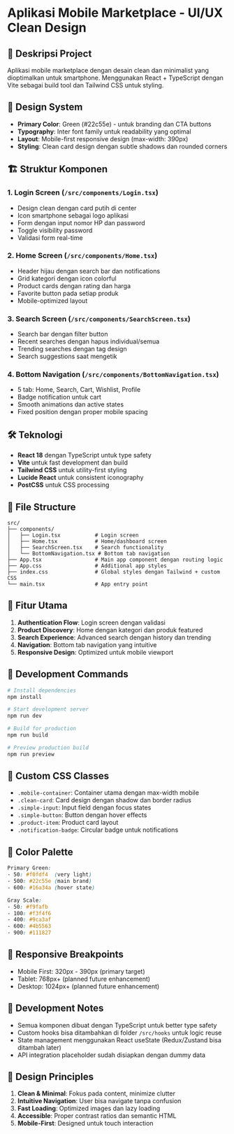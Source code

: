 # Aplikasi Mobile Marketplace - UI/UX Clean Design

## 📱 Deskripsi Project
Aplikasi mobile marketplace dengan desain clean dan minimalist yang dioptimalkan untuk smartphone. Menggunakan React + TypeScript dengan Vite sebagai build tool dan Tailwind CSS untuk styling.

## 🎨 Design System
- **Primary Color**: Green (#22c55e) - untuk branding dan CTA buttons
- **Typography**: Inter font family untuk readability yang optimal
- **Layout**: Mobile-first responsive design (max-width: 390px)
- **Styling**: Clean card design dengan subtle shadows dan rounded corners

## 🏗️ Struktur Komponen

### 1. Login Screen (`/src/components/Login.tsx`)
- Design clean dengan card putih di center
- Icon smartphone sebagai logo aplikasi
- Form dengan input nomor HP dan password
- Toggle visibility password
- Validasi form real-time

### 2. Home Screen (`/src/components/Home.tsx`)
- Header hijau dengan search bar dan notifications
- Grid kategori dengan icon colorful
- Product cards dengan rating dan harga
- Favorite button pada setiap produk
- Mobile-optimized layout

### 3. Search Screen (`/src/components/SearchScreen.tsx`)
- Search bar dengan filter button
- Recent searches dengan hapus individual/semua
- Trending searches dengan tag design
- Search suggestions saat mengetik

### 4. Bottom Navigation (`/src/components/BottomNavigation.tsx`)
- 5 tab: Home, Search, Cart, Wishlist, Profile
- Badge notification untuk cart
- Smooth animations dan active states
- Fixed position dengan proper mobile spacing

## 🛠️ Teknologi
- **React 18** dengan TypeScript untuk type safety
- **Vite** untuk fast development dan build
- **Tailwind CSS** untuk utility-first styling
- **Lucide React** untuk consistent iconography
- **PostCSS** untuk CSS processing

## 📁 File Structure
```
src/
├── components/
│   ├── Login.tsx           # Login screen
│   ├── Home.tsx            # Home/dashboard screen  
│   ├── SearchScreen.tsx    # Search functionality
│   └── BottomNavigation.tsx # Bottom tab navigation
├── App.tsx                 # Main app component dengan routing logic
├── App.css                 # Additional app styles
├── index.css               # Global styles dengan Tailwind + custom CSS
└── main.tsx                # App entry point
```

## 🎯 Fitur Utama
1. **Authentication Flow**: Login screen dengan validasi
2. **Product Discovery**: Home dengan kategori dan produk featured
3. **Search Experience**: Advanced search dengan history dan trending
4. **Navigation**: Bottom tab navigation yang intuitive
5. **Responsive Design**: Optimized untuk mobile viewport

## 🚀 Development Commands
```bash
# Install dependencies
npm install

# Start development server
npm run dev

# Build for production
npm run build

# Preview production build
npm run preview
```

## 📝 Custom CSS Classes
- `.mobile-container`: Container utama dengan max-width mobile
- `.clean-card`: Card design dengan shadow dan border radius
- `.simple-input`: Input field dengan focus states
- `.simple-button`: Button dengan hover effects
- `.product-item`: Product card layout
- `.notification-badge`: Circular badge untuk notifications

## 🎨 Color Palette
```css
Primary Green:
- 50: #f0fdf4  (very light)
- 500: #22c55e (main brand)
- 600: #16a34a (hover state)

Gray Scale:
- 50: #f9fafb
- 100: #f3f4f6  
- 400: #9ca3af
- 600: #4b5563
- 900: #111827
```

## 📱 Responsive Breakpoints
- Mobile First: 320px - 390px (primary target)
- Tablet: 768px+ (planned future enhancement)
- Desktop: 1024px+ (planned future enhancement)

## 🔧 Development Notes
- Semua komponen dibuat dengan TypeScript untuk better type safety
- Custom hooks bisa ditambahkan di folder `/src/hooks` untuk logic reuse
- State management menggunakan React useState (Redux/Zustand bisa ditambah later)
- API integration placeholder sudah disiapkan dengan dummy data

## 🎨 Design Principles
1. **Clean & Minimal**: Fokus pada content, minimize clutter
2. **Intuitive Navigation**: User bisa navigate tanpa confusion
3. **Fast Loading**: Optimized images dan lazy loading
4. **Accessible**: Proper contrast ratios dan semantic HTML
5. **Mobile-First**: Designed untuk touch interaction
